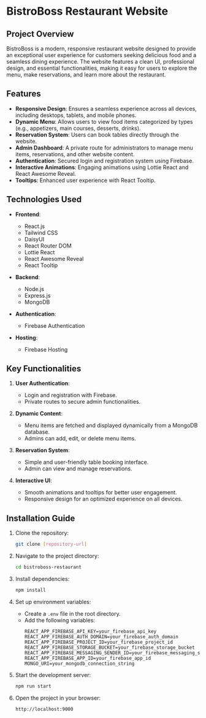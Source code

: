 # BistroBoss Restaurant Website

## Project Overview
BistroBoss is a modern, responsive restaurant website designed to provide an exceptional user experience for customers seeking delicious food and a seamless dining experience. The website features a clean UI, professional design, and essential functionalities, making it easy for users to explore the menu, make reservations, and learn more about the restaurant.

## Features
- **Responsive Design**: Ensures a seamless experience across all devices, including desktops, tablets, and mobile phones.
- **Dynamic Menu**: Allows users to view food items categorized by types (e.g., appetizers, main courses, desserts, drinks).
- **Reservation System**: Users can book tables directly through the website.
- **Admin Dashboard**: A private route for administrators to manage menu items, reservations, and other website content.
- **Authentication**: Secured login and registration system using Firebase.
- **Interactive Animations**: Engaging animations using Lottie React and React Awesome Reveal.
- **Tooltips**: Enhanced user experience with React Tooltip.

## Technologies Used
- **Frontend**:
  - React.js
  - Tailwind CSS
  - DaisyUI
  - React Router DOM
  - Lottie React
  - React Awesome Reveal
  - React Tooltip

- **Backend**:
  - Node.js
  - Express.js
  - MongoDB

- **Authentication**:
  - Firebase Authentication

- **Hosting**:
  - Firebase Hosting

## Key Functionalities
1. **User Authentication**:
   - Login and registration with Firebase.
   - Private routes to secure admin functionalities.

2. **Dynamic Content**:
   - Menu items are fetched and displayed dynamically from a MongoDB database.
   - Admins can add, edit, or delete menu items.

3. **Reservation System**:
   - Simple and user-friendly table booking interface.
   - Admin can view and manage reservations.

4. **Interactive UI**:
   - Smooth animations and tooltips for better user engagement.
   - Responsive design for an optimized experience on all devices.

## Installation Guide
1. Clone the repository:
   ```bash
   git clone [repository-url]
   ```

2. Navigate to the project directory:
   ```bash
   cd bistroboss-restaurant
   ```

3. Install dependencies:
   ```bash
   npm install
   ```

4. Set up environment variables:
   - Create a `.env` file in the root directory.
   - Add the following variables:
     ```env
     REACT_APP_FIREBASE_API_KEY=your_firebase_api_key
     REACT_APP_FIREBASE_AUTH_DOMAIN=your_firebase_auth_domain
     REACT_APP_FIREBASE_PROJECT_ID=your_firebase_project_id
     REACT_APP_FIREBASE_STORAGE_BUCKET=your_firebase_storage_bucket
     REACT_APP_FIREBASE_MESSAGING_SENDER_ID=your_firebase_messaging_sender_id
     REACT_APP_FIREBASE_APP_ID=your_firebase_app_id
     MONGO_URI=your_mongodb_connection_string
     ```

5. Start the development server:
   ```bash
   npm run start
   ```

6. Open the project in your browser:
   ```
   http://localhost:9000
   ```
